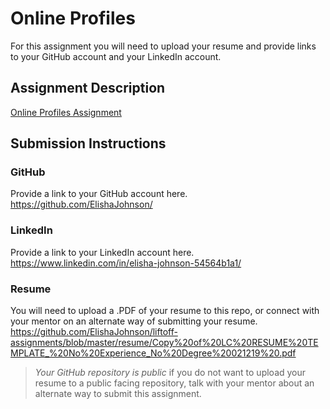 # Online Profiles
For this assignment you will need to upload your resume and provide links to your GitHub account and your LinkedIn account.

## Assignment Description
[Online Profiles Assignment](https://education.launchcode.org/liftoff/modules/assignments/online-profiles)

## Submission Instructions
 
### GitHub
Provide a link to your GitHub account here.
https://github.com/ElishaJohnson/
 
### LinkedIn
Provide a link to your LinkedIn account here.
https://www.linkedin.com/in/elisha-johnson-54564b1a1/

### Resume
You will need to upload a .PDF of your resume to this repo, or connect with your mentor on an alternate way of submitting your resume.
https://github.com/ElishaJohnson/liftoff-assignments/blob/master/resume/Copy%20of%20LC%20RESUME%20TEMPLATE_%20No%20Experience_No%20Degree%20021219%20.pdf

> *Your GitHub repository is public* if you do not want to upload your resume to a public facing repository, talk with your mentor about an alternate way to submit this assignment.
